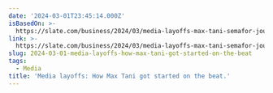 ```yaml
---
date: '2024-03-01T23:45:14.000Z'
isBasedOn: >-
  https://slate.com/business/2024/03/media-layoffs-max-tani-semafor-journalism-future.html
link: >-
  https://slate.com/business/2024/03/media-layoffs-max-tani-semafor-journalism-future.html
slug: 2024-03-01-media-layoffs-how-max-tani-got-started-on-the-beat
tags:
  - Media
title: 'Media layoffs: How Max Tani got started on the beat.'
---
```


